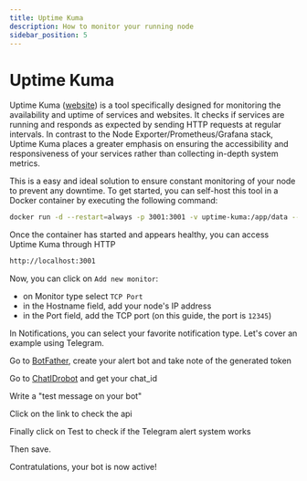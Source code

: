 ```yaml
---
title: Uptime Kuma
description: How to monitor your running node
sidebar_position: 5
---
```


# Uptime Kuma

Uptime Kuma ([website](https://uptime.kuma.pet/)) is a tool specifically designed for monitoring the availability and uptime of services and websites. It checks if services are running and responds as expected by sending HTTP requests at regular intervals. In contrast to the Node Exporter/Prometheus/Grafana stack, Uptime Kuma places a greater emphasis on ensuring the accessibility and responsiveness of your services rather than collecting in-depth system metrics.

This is a easy and ideal solution to ensure constant monitoring of your node to prevent any downtime.
To get started, you can self-host this tool in a Docker container by executing the following command:

```bash
docker run -d --restart=always -p 3001:3001 -v uptime-kuma:/app/data --name uptime-kuma louislam/uptime-kuma:1
```

Once the container has started and appears healthy, you can access Uptime Kuma through HTTP

```bash
http://localhost:3001
```

Now, you can click on `Add new monitor`:
- on Monitor type select `TCP Port`
- in the Hostname field, add your node's IP address
- in the Port field, add the TCP port (on this guide, the port is `12345`)

In Notifications, you can select your favorite notification type. Let's cover an example using Telegram.

Go to [BotFather](https://t.me/BotFather.), create your alert bot and take note of the generated token

Go to [ChatIDrobot](https://t.me/chatIDrobot) and get your chat_id

Write a "test message on your bot"

Click on the link to check the api

Finally click on Test to check if the Telegram alert system works

Then save.

Contratulations, your bot is now active!